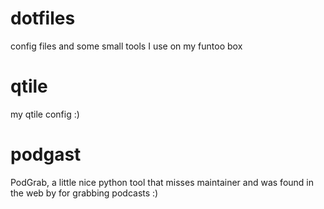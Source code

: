 dotfiles
========

config files and some small tools I use on my funtoo box

qtile
=====

my qtile config :)

podgast
=======

PodGrab, a little nice python tool that misses maintainer and was found in the web by for grabbing podcasts :)

